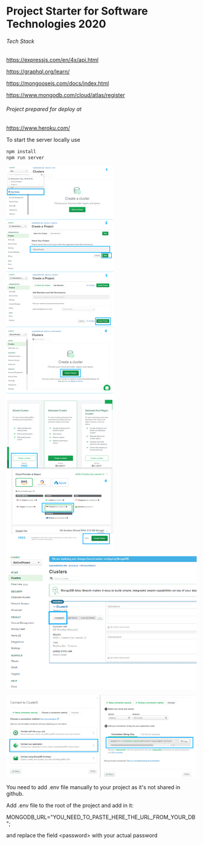 # Project Starter for Software Technologies 2020


###### Tech Stack

https://expressjs.com/en/4x/api.html

https://graphql.org/learn/

https://mongoosejs.com/docs/index.html

https://www.mongodb.com/cloud/atlas/register

###### Project prepared for deploy at 

https://www.heroku.com/


To start the server locally use
```
npm install
npm run server
```

![Creating a cluster](https://raw.githubusercontent.com/AlexanderPPetrov/st-js-be-2020/master/docs/creating_cluster.jpg
)
![Creating a cluster](https://raw.githubusercontent.com/AlexanderPPetrov/st-js-be-2020/master/docs/connect.jpg)

![Creating a connection](https://raw.githubusercontent.com/AlexanderPPetrov/st-js-be-2020/master/docs/atlas.jpg
)

You need to add .env file manually to your project as it's not shared in github.

Add .env file to the root of the project and add in it:

MONGODB_URL="YOU_NEED_TO_PASTE_HERE_THE_URL_FROM_YOUR_DB";

and replace the field \<password\> with your actual password